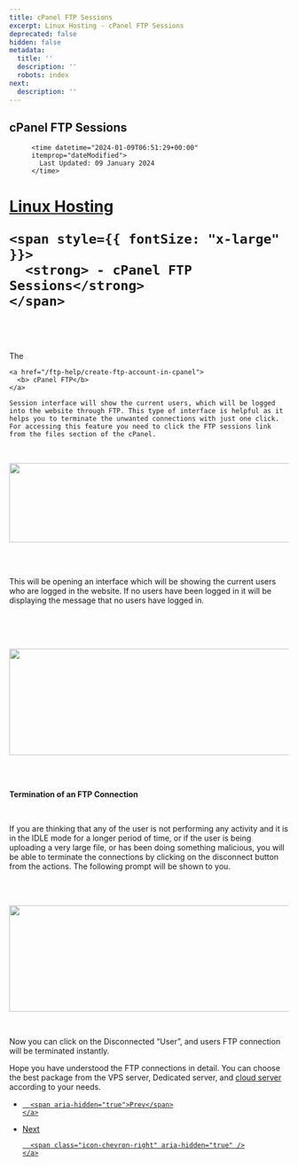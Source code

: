 ```yaml
---
title: cPanel FTP Sessions
excerpt: Linux Hosting - cPanel FTP Sessions
deprecated: false
hidden: false
metadata:
  title: ''
  description: ''
  robots: index
next:
  description: ''
---
```

<div class="page-header">
  <h2 itemprop="headline">
    cPanel FTP Sessions
  </h2>
</div>

<dl class="article-info muted">
  <dt class="article-info-term" />

  <dd class="modified">
    <span class="icon-calendar" aria-hidden="true" />

    <time datetime="2024-01-09T06:51:29+00:00" itemprop="dateModified">
      Last Updated: 09 January 2024
    </time>
  </dd>
</dl>

<div itemprop="articleBody">
  <h1 dir="ltr" style={{ textAlign: "center" }}>
    <a href="https://www.hostingraja.in/">
      <span style={{ fontSize: "x-large" }}>
        <strong>Linux Hosting</strong>
      </span>
    </a>

    <span style={{ fontSize: "x-large" }}>
      <strong> - cPanel FTP Sessions</strong>
    </span>
  </h1>

  <br />

  <br />

  <p dir="ltr">
    The

    <a href="/ftp-help/create-ftp-account-in-cpanel">
      <b> cPanel FTP</b>
    </a>

    Session interface will show the current users, which will be logged into the website through FTP. This type of interface is helpful as it helps you to terminate the unwanted connections with just one click. For accessing this feature you need to click the FTP sessions link from the files section of the cPanel.
  </p>

  <br />

  <p dir="ltr">
    <img style={{ display: "block", marginLeft: "auto", marginRight: "auto" }} src="https://image.hostingraja.in/images/article/help/15.jpg" width="600" height="143" border="0" />
  </p>

  <br />

  <br />

  <p dir="ltr">
    This will be opening an interface which will be showing the current users who are logged in the website. If no users have been logged in it will be displaying the message that no users have logged in.
  </p>

  <br />

  <br />

  <br />

  <p dir="ltr">
    <img style={{ display: "block", marginLeft: "auto", marginRight: "auto" }} src="https://image.hostingraja.in/images/article/help/16.png" width="600" height="192" border="0" />
  </p>

  <br />

  <br />

  <p dir="ltr">
    <span style={{ fontSize: "x-large" }}>
      <strong>Termination of an FTP Connection</strong>
    </span>
  </p>

  <br />

  <p dir="ltr">
    If you are thinking that any of the user is not performing any activity and it is in the IDLE mode for a longer period of time, or if the user is being uploading a very large file, or has been doing something malicious, you will be able to terminate the connections by clicking on the disconnect button from the actions. The following prompt will be shown to you.
  </p>

  <br />

  <br />

  <p dir="ltr">
    <img style={{ display: "block", marginLeft: "auto", marginRight: "auto" }} src="https://image.hostingraja.in/images/article/help/16.png" width="600" height="192" border="0" />
  </p>

  <br />

  <p dir="ltr">
    Now you can click on the Disconnected “User”, and users FTP connection will be terminated instantly.
  </p>

  <p dir="ltr">
    Hope you have understood the FTP connections in detail. You can choose the best package from the VPS server, Dedicated server, and
    <a href="https://www.hostingraja.in/cloud/">cloud server</a>
    according to your needs.
  </p>

  <div />
</div>

<ul class="pager pagenav">
  <li class="previous">
    <a class="hasTooltip" title="How to Access your website files through FTP?" aria-label="Previous article: How to Access your website files through FTP?" href="/docs/how-to-access-your-website-files-through-ftp" rel="prev">
      <span class="icon-chevron-left" aria-hidden="true" />

      <span aria-hidden="true">Prev</span>
    </a>
  </li>

  <li class="next">
    <a class="hasTooltip" title="Can I Change cPanel and FTP Password in Linux" aria-label="Next article: Can I Change cPanel and FTP Password in Linux" href="/docs/can-i-change-cpanel-and-ftp-password-in-linux" rel="next">
      <span aria-hidden="true">Next</span>

      <span class="icon-chevron-right" aria-hidden="true" />
    </a>
  </li>
</ul>